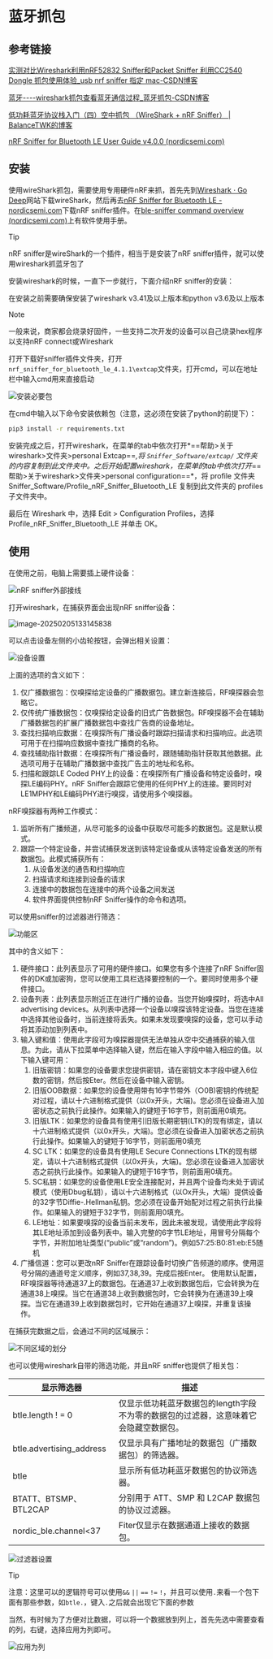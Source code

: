 



# 蓝牙抓包

## 参考链接

[实测对比Wireshark利用nRF52832 Sniffer和Packet Sniffer 利用CC2540 Dongle 抓包使用体验_usb nrf sniffer 指定 mac-CSDN博客](https://blog.csdn.net/RF_star/article/details/106054980)

[蓝牙----wireshark抓包查看蓝牙通信过程_蓝牙抓包-CSDN博客](https://blog.csdn.net/qq_43306777/article/details/139235300)

[低功耗蓝牙协议栈入门（四）空中抓包 （WireShark + nRF Sniffer） | BalanceTWK的博客](https://balancetwk.github.io/2022/04/16/hexo_blog/Bluetooth/蓝牙协议栈入门学习笔记（四）/)

[nRF Sniffer for Bluetooth LE User Guide v4.0.0 (nordicsemi.com)](https://docs.nordicsemi.com/bundle/nrfutil_ble_sniffer_pdf/resource/nRF_Sniffer_BLE_UG_v4.0.0.pdf)

## 安装

使用wireShark抓包，需要使用专用硬件nRF来抓，首先先到[Wireshark · Go Deep](https://www.wireshark.org/)网站下载wireShark，然后再去[nRF Sniffer for Bluetooth LE - nordicsemi.com](https://www.nordicsemi.com/Products/Development-tools/nRF-Sniffer-for-Bluetooth-LE)下载nRF sniffer插件。在[ble-sniffer command overview (nordicsemi.com)](https://docs.nordicsemi.com/bundle/nrfutil/page/nrfutil-ble-sniffer/guides/overview.html)上有软件使用手册。

> [!tip]
>
> nRF sniffer是wireShark的一个插件，相当于是安装了nRF sniffer插件，就可以使用wireshark抓蓝牙包了

安装wireshark的时候，一直下一步就行，下面介绍nRF sniffer的安装：

在安装之前需要确保安装了wireshark v3.41及以上版本和python v3.6及以上版本

> [!note]
>
> 一般来说，商家都会烧录好固件，一些支持二次开发的设备可以自己烧录hex程序以支持nRF connect或Wireshark

打开下载好sniffer插件文件夹，打开`nrf_sniffer_for_bluetooth_le_4.1.1\extcap`文件夹，打开cmd，可以在地址栏中输入cmd用来直接启动

![安装必要包](https://gitlab.com/18355291538/picture/-/raw/main/pictures/2025/02/5_13_20_36_202502051320275.gif)

在cmd中输入以下命令安装依赖包（注意，这必须在安装了python的前提下）：

```bash
pip3 install -r requirements.txt
```

安装完成之后，打开wireshark，在菜单的tab中依次打开*==帮助>关于wireshark>文件夹>personal Extcap==*,将 `Sniffer_Software/extcap/` 文件夹的内容复制到此文件夹中。之后开始配置wireshark，在菜单的tab中依次打开*==帮助>关于wireshark>文件夹>personal configuration==*，将 profile 文件夹 Sniffer_Software/Profile_nRF_Sniffer_Bluetooth_LE 复制到此文件夹的 profiles 子文件夹中。

最后在 Wireshark 中，选择 Edit > Configuration Profiles，选择 Profile_nRF_Sniffer_Bluetooth_LE 并单击 OK。

## 使用

在使用之前，电脑上需要插上硬件设备：

![nRF sniffer外部接线](https://gitlab.com/18355291538/picture/-/raw/main/pictures/2025/02/5_13_30_10_202502051330475.png)



打开wireshark，在捕获界面会出现nRF sniffer设备：

![image-20250205133145838](https://gitlab.com/18355291538/picture/-/raw/main/pictures/2025/02/5_13_31_45_202502051331951.png)



可以点击设备左侧的小齿轮按钮，会弹出相关设置：

![设备设置](https://gitlab.com/18355291538/picture/-/raw/main/pictures/2025/02/5_13_37_10_202502051337676.png)

上面的选项的含义如下：

1. 仅广播数据包：仅嗅探给定设备的广播数据包。建立新连接后，RF嗅探器会忽略它。
2. 仅传统广播数据包：仅嗅探给定设备的旧式广告数据包。RF嗅探器不会在辅助广播数据包的扩展广播数据包中查找广告商的设备地址。
3. 查找扫描响应数据：在嗅探所有广播设备时跟踪扫描请求和扫描响应。此选项可用于在扫描响应数据中查找广播商的名称。
4. 查找辅助指针数据：在嗅探所有广播设备时，跟随辅助指针获取其他数据。此选项可用于在辅助广播数据中查找广告主的地址和名称。
5. 扫描和跟踪LE Coded PHY上的设备：在嗅探所有广播设备和特定设备时，嗅探LE编码PHY。nRF Sniffer会跟踪它使用的任何PHY上的连接。要同时对LE1MPHY和LE编码PHY进行嗅探，请使用多个嗅探器。

nRF嗅探器有两种工作模式：

1. 监听所有广播频道，从尽可能多的设备中获取尽可能多的数据包。这是默认模式。
2. 跟踪一个特定设备，并尝试捕获发送到该特定设备或从该特定设备发送的所有数据包。此模式捕获所有：
   1. 从设备发送的通告和扫描响应
   2. 扫描请求和连接到设备的请求
   3. 连接中的数据包在连接中的两个设备之间发送
   4. 软件界面提供控制nRF Sniffer操作的命令和选项。

可以使用sniffer的过滤器进行筛选：

![功能区](https://gitlab.com/18355291538/picture/-/raw/main/pictures/2025/02/5_13_43_29_202502051343689.png)



其中的含义如下：

1. 硬件接口：此列表显示了可用的硬件接口。如果您有多个连接了nRF Sniffer固件的DK或加密狗，您可以使用工具栏选择要控制的一个。要同时使用多个硬件接口。
2. 设备列表：此列表显示附近正在进行广播的设备。当您开始嗅探时，将选中All advertising devices。从列表中选择一个设备以嗅探该特定设备。当您在连接中选择其他设备时，当前连接将丢失。如果未发现要嗅探的设备，您可以手动将其添动加到列表中。
3. 输入键和值：使用此字段可为嗅探器提供无法单独从空中交通捕获的输入信息。为此，请从下拉菜单中选择输入键，然后在输入字段中输入相应的值。以下输入键可用：
   1. 旧版密钥：如果您的设备要求您提供密钥，请在密钥文本字段中键入6位数的密钥，然后按Eter。然后在设备中输入密钥。
   2. 旧版OOB数据：如果您的设备使用带有16字节带外（○0B)密钥的传统配对过程，请以十六进制格式提供（以0x开头，大端)。您必须在设备进入加密状态之前执行此操作。如果输入的键短于16字节，则前面用0填充。
   3. 旧版LTK：如果您的设备具有使用引旧版长期密钥(LTK)的现有绑定，请以十六进制格式提供（以0x开头，大端)。您必须在设备进入加密状态之前执行此操作。如果输入的键短于16字节，则前面用0填充
   4. SC LTK：如果您的设备具有使用LE Secure Connections LTK的现有绑定，请以十六进制格式提供（以0x开头，大端)。您必须在设备进入加密状态之前执行此操作。如果输入的键短于16字节，则前面用0填充。
   5. SC私钥：如果您的设备使用LE安全连接配对，并且两个设备均未处于调试模式（使用Dbug私钥），请以十六进制格式（以Ox开头，大端）提供设备的32字节Diffie-.Hellman私钥。您必须在设备开始配对过程之前执行此操作。如果输入的键短于32字节，则前面用0填充。
   6. LE地址：如果要嗅探的设备当前未发布，因此未被发现，请使用此字段将其LE地址添加到设备列表中。输入完整的6字节LE地址，用冒号分隔每个字节，并附加地址类型(“public”或“random”)。例如57:25:B0:81:eb:E5随机
4. 广播信道：您可以更改nRF Sniffer在跟踪设备时切换广告频道的顺序。使用逗号分隔的通道号定义顺序，例如37,38,39。完成后按Enter。
   使用默认配置，RF嗅探器等待通道37上的数据包。在通道37上收到数据包后，它会转换为在通道38上嗅探。当它在通道38上收到数据包时，它会转换为在通道39上嗅探。当它在通道39上收到数据包时，它开始在通道37上嗅探，并重复该操作。

在捕获完数据之后，会通过不同的区域展示：

![不同区域的划分](https://gitlab.com/18355291538/picture/-/raw/main/pictures/2025/02/5_13_56_34_202502051356462.png)



也可以使用wireshark自带的筛选功能，并且nRF sniffer也提供了相关包：

| 显示筛选器               | 描述                                                         |
| ------------------------ | ------------------------------------------------------------ |
| btle.length ! = 0        | 仅显示低功耗蓝牙数据包的length字段不为零的数据包的过滤器，这意味着它会隐藏空数据包。 |
| btle.advertising_address | 仅显示具有广播地址的数据包（广播数据包）的筛选器。           |
| btle                     | 显示所有低功耗蓝牙数据包的协议筛选器。                       |
| BTATT、BTSMP、BTL2CAP    | 分别用于 ATT、SMP 和 L2CAP 数据包的协议过滤器。              |
| nordic_ble.channel<37    | Fiter仅显示在数据通道上接收的数据包。                        |

![过滤器设置](https://gitlab.com/18355291538/picture/-/raw/main/pictures/2025/02/5_14_0_31_202502051400310.png)



> [!tip]
>
> 注意：这里可以的逻辑符号可以使用`&&` `||` `==` `!=` `!`，并且可以使用`.`来看一个包下面有那些参数，如`btle.`，键入`.`之后就会出现它下面的参数

当然，有时候为了方便对比数据，可以将一个数据放到列上，首先先选中需要查看的列，右键，选择应用为列即可。

![应用为列](https://gitlab.com/18355291538/picture/-/raw/main/pictures/2025/02/5_14_6_44_202502051406915.png)



















